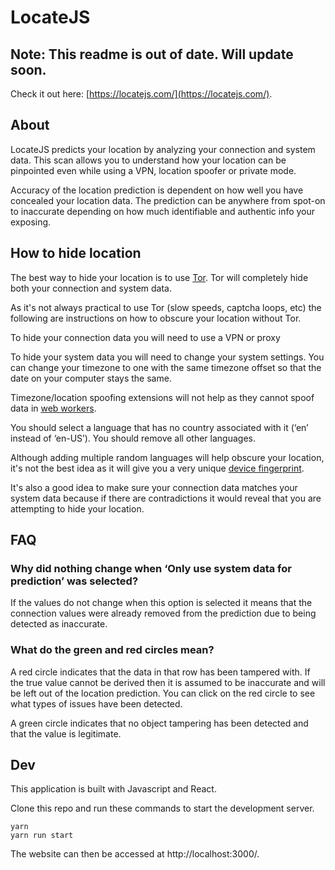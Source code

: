 # LocateJS

## Note: This readme is out of date. Will update soon.

Check it out here: [https://locatejs.com/](https://locatejs.com/).

## About

LocateJS predicts your location by analyzing your connection and system data. This scan allows you to understand how your location can be pinpointed even while using a VPN, location spoofer or private mode.

Accuracy of the location prediction is dependent on how well you have concealed your location data. The prediction can be anywhere from spot-on to inaccurate depending on how much identifiable and authentic info your exposing.

## How to hide location

The best way to hide your location is to use [Tor](https://www.torproject.org/). Tor will completely hide both your connection and system data.

As it's not always practical to use Tor (slow speeds, captcha loops, etc) the following are instructions on how to obscure your location without Tor.

To hide your connection data you will need to use a VPN or proxy

To hide your system data you will need to change your system settings. You can change your timezone to one with the same timezone offset so that the date on your computer stays the same.

Timezone/location spoofing extensions will not help as they cannot spoof data in [web workers](https://developer.mozilla.org/en-US/docs/Web/API/Web_Workers_API/Using_web_workers).

You should select a language that has no country associated with it (‘en’ instead of ‘en-US’). You should remove all other languages.

Although adding multiple random languages will help obscure your location, it's not the best idea as it will give you a very unique [device fingerprint](https://en.wikipedia.org/wiki/Device_fingerprint).

It's also a good idea to make sure your connection data matches your system data because if there are contradictions it would reveal that you are attempting to hide your location.

## FAQ

### Why did nothing change when ‘Only use system data for prediction’ was selected?

If the values do not change when this option is selected it means that the connection values were already removed from the prediction due to being detected as inaccurate.

### What do the green and red circles mean?

A red circle indicates that the data in that row has been tampered with. If the true value cannot be derived then it is assumed to be inaccurate and will be left out of the location prediction. You can click on the red circle to see what types of issues have been detected.

A green circle indicates that no object tampering has been detected and that the value is legitimate.

## Dev

This application is built with Javascript and React.

Clone this repo and run these commands to start the development server.

```
yarn
yarn run start
```

The website can then be accessed at http://localhost:3000/.
